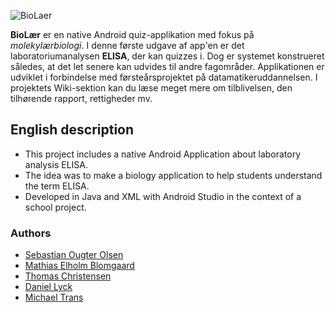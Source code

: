 ![BioLaer](https://i.imgur.com/9KSslIj.png)

**BioLær** er en native Android quiz-applikation med fokus på _molekylærbiologi_. I denne første udgave af app'en er det laboratoriumanalysen **ELISA**, der kan quizzes i. Dog er systemet konstrueret således, at det let senere kan udvides til andre fagområder. Applikationen er udviklet i forbindelse med førsteårsprojektet på datamatikeruddannelsen. I projektets Wiki-sektion kan du læse meget mere om tilblivelsen, den tilhørende rapport, rettigheder mv.

## English description
- This project includes a native Android Application about laboratory analysis ELISA.
- The idea was to make a biology application to help students understand the term ELISA.
- Developed in Java and XML with Android Studio in the context of a school project.

### Authors
- [Sebastian Ougter Olsen](https://github.com/SebastianOugterOlsen)
- [Mathias Elholm Blomgaard](https://github.com/Matttuu)
- [Thomas Christensen](https://github.com/Thom9521)
- [Daniel Lyck](https://github.com/dani832m)
- [Michael Trans](https://github.com/mich282q)

